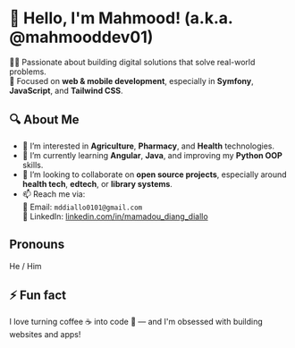 # 👋 Hello, I'm Mahmood! (a.k.a. @mahmooddev01)

👨‍💻 Passionate about building digital solutions that solve real-world problems.  
🎯 Focused on **web & mobile development**, especially in **Symfony**, **JavaScript**, and **Tailwind CSS**.  

## 🔍 About Me

- 👀 I’m interested in **Agriculture**, **Pharmacy**, and **Health** technologies.
- 🌱 I’m currently learning **Angular**, **Java**, and improving my **Python OOP** skills.
- 💞️ I’m looking to collaborate on **open source projects**, especially around **health tech**, **edtech**, or **library systems**.
- 📫 Reach me via:  
  📧 Email: `mddiallo0101@gmail.com`  
  💼 LinkedIn: [linkedin.com/in/mamadou_diang_diallo]([[https://linkedin.com/in/mahmooddev](https://www.linkedin.com/in/mamadou-diang-diallo-7b20a6250)](https://www.linkedin.com/in/mamadou-diang-diallo-7b20a6250))  
  <!--- 🧪 Portfolio: [mahmooddev.com](https://mahmooddev.com) --->

## Pronouns
He / Him

## ⚡ Fun fact
I love turning coffee ☕ into code 🧠 — and I'm obsessed with building websites and apps!
